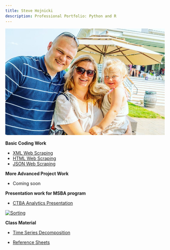 ```yaml
---
title: Steve Hojnicki 
description: Professional Portfolio: Python and R
---
```


![My Picture](/pics/family.jpg)

<b> Basic Coding Work </b>
- [XML Web Scraping](https://github.com/Hojnicki/basiccoding/blob/master/xml_scrape.py)
- [HTML Web Scraping](https://github.com/Hojnicki/basiccoding/blob/master/html_scrape.py)
- [JSON Web Scraping](https://github.com/Hojnicki/basiccoding/blob/master/json_scrape.py)

<b> More Advanced Project Work </b>
- Coming soon

<b> Presentation work for MSBA program </b>

- [CTBA Analytics Presentation](https://github.com/Hojnicki/hojnicki.github.io/blob/master/CTBAAnalyticsPresentation/index.md)

[![Sorting](https://img.youtube.com/vi/apOBmeJkpdI/0.jpg)](https://www.youtube.com/watch?v=apOBmeJkpdI)


<b> Class Material </b>

- [Time Series Decomposition](/timeseries/index.md)

- [Reference Sheets](https://github.com/Hojnicki/cheatsheets)
